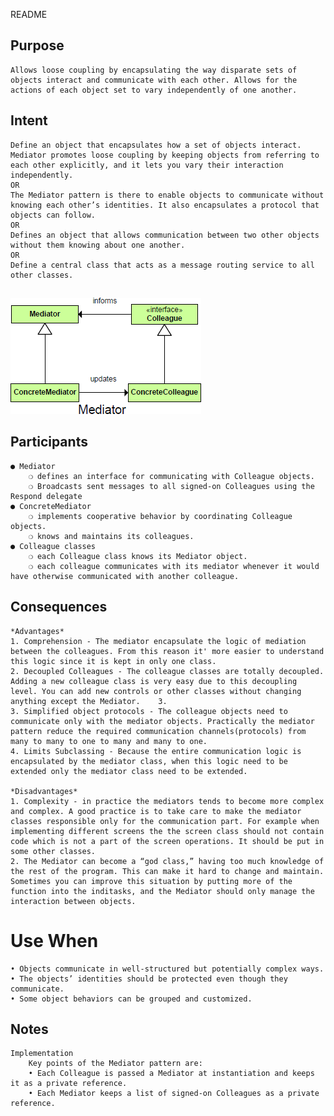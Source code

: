 README

## Purpose ##
	Allows loose coupling by encapsulating the way disparate sets of objects interact and communicate with each other. Allows for the actions of each object set to vary independently of one another.
## Intent ##
	Define an object that encapsulates how a set of objects interact. Mediator promotes loose coupling by keeping objects from referring to each other explicitly, and it lets you vary their interaction independently.
	OR
	The Mediator pattern is there to enable objects to communicate without knowing each other’s identities. It also encapsulates a protocol that objects can follow.
	OR
	Defines an object that allows communication between two other objects without them knowing about one another.
	OR
	Define a central class that acts as a message routing service to all other classes.

##
![alt text](./Images/Mediator-1.md.png "Mediator")
##

## Participants ##
	● Mediator
		❍ defines an interface for communicating with Colleague objects.
		❍ Broadcasts sent messages to all signed-on Colleagues using the Respond delegate
	● ConcreteMediator
		❍ implements cooperative behavior by coordinating Colleague objects.
		❍ knows and maintains its colleagues.
	● Colleague classes
		❍ each Colleague class knows its Mediator object.
		❍ each colleague communicates with its mediator whenever it would have otherwise communicated with another colleague.


## Consequences ##

	*Advantages*
	1. Comprehension - The mediator encapsulate the logic of mediation between the colleagues. From this reason it' more easier to understand this logic since it is kept in only one class.
    2. Decoupled Colleagues - The colleague classes are totally decoupled. Adding a new colleague class is very easy due to this decoupling level. You can add new controls or other classes without changing anything except the Mediator.    3.
    3. Simplified object protocols - The colleague objects need to communicate only with the mediator objects. Practically the mediator pattern reduce the required communication channels(protocols) from many to many to one to many and many to one.
    4. Limits Subclassing - Because the entire communication logic is encapsulated by the mediator class, when this logic need to be extended only the mediator class need to be extended.

	*Disadvantages*
    1. Complexity - in practice the mediators tends to become more complex and complex. A good practice is to take care to make the mediator classes responsible only for the communication part. For example when implementing different screens the the screen class should not contain code which is not a part of the screen operations. It should be put in some other classes.
    2. The Mediator can become a “god class,” having too much knowledge of the rest of the program. This can make it hard to change and maintain. Sometimes you can improve this situation by putting more of the function into the inditasks, and the Mediator should only manage the interaction between objects.


# Use When
	• Objects communicate in well-structured but potentially complex ways.
	• The objects’ identities should be protected even though they communicate.
	• Some object behaviors can be grouped and customized.


## Notes ##
	Implementation
		Key points of the Mediator pattern are:
		• Each Colleague is passed a Mediator at instantiation and keeps it as a private reference.
		• Each Mediator keeps a list of signed-on Colleagues as a private reference.
